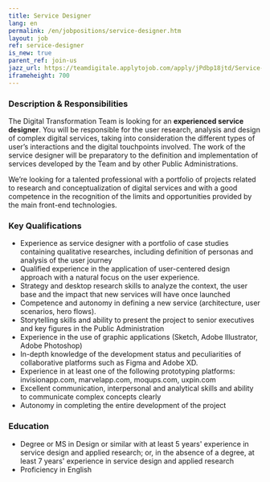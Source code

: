 ```yaml
---
title: Service Designer
lang: en
permalink: /en/jobpositions/service-designer.htm
layout: job
ref: service-designer
is_new: true
parent_ref: join-us
jazz_url: https://teamdigitale.applytojob.com/apply/jPdbp18jtd/Service-Designer
iframeheight: 700
---
```


### Description & Responsibilities
The Digital Transformation Team is looking for an **experienced service designer**.
You will be responsible for the user research, analysis and design of complex digital services, taking into consideration the different types of user’s interactions and the digital touchpoints involved. The work of the service designer will be preparatory to the definition and implementation of services developed by the Team and by other Public Administrations.

We’re looking for a talented professional with a portfolio of projects related to research and conceptualization of digital services and with a good competence in the recognition of the limits and opportunities provided by the main front-end technologies.


### Key Qualifications
- Experience as service designer with a portfolio of case studies containing qualitative researches, including definition of personas and analysis of the user journey
- Qualified experience in the application of user-centered design approach with a natural focus on the user experience. 
- Strategy and desktop research skills to analyze the context, the user base and the impact that new services will have once launched 
- Competence and autonomy in defining a new service (architecture, user scenarios, hero flows).
- Storytelling skills and ability to present the project to senior executives and key figures in the Public Administration
- Experience in the use of graphic applications (Sketch, Adobe Illustrator, Adobe Photoshop)
- In-depth knowledge of the development status and peculiarities of collaborative platforms such as Figma and Adobe XD.
- Experience in at least one of the following prototyping platforms: invisionapp.com, marvelapp.com, moqups.com, uxpin.com
- Excellent communication, interpersonal and analytical skills and ability to communicate complex concepts clearly 
- Autonomy in completing the entire development of the project


### Education
- Degree or MS in Design or similar with at least 5 years' experience in service design and applied research; or, in the absence of a degree, at least 7 years' experience in service design and applied research
- Proficiency in English





